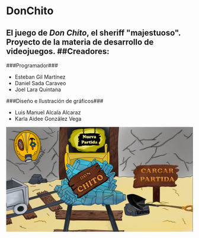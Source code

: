 # DonChito
El juego de ***Don Chito***, el sheriff "majestuoso".  
Proyecto de la materia de desarrollo de videojuegos.
##Creadores:
---
###Programador###
- Esteban Gil Martínez  
- Daniel Sada Caraveo
- Joel Lara Quintana  

###Diseño e Ilustración de gráficos###
- Luis Manuel Alcala Alcaraz  
- Karla Aidee González Vega  
  
![Don Chito Main Screen](android/assets/Imagenes/DonChitoImage.jpg)
